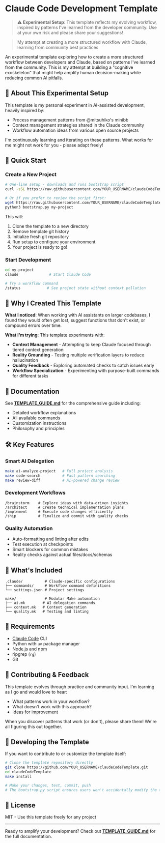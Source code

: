 # Claude Code Development Template

> ⚠️ **Experimental Setup**: This template reflects my evolving workflow, inspired by patterns I've learned from the developer community. Use at your own risk and please share your suggestions!

> My attempt at creating a more structured workflow with Claude, learning from community best practices

An experimental template exploring how to create a more structured workflow between developers and Claude, based on patterns I've learned from the community. This is my attempt at building a "cognitive exoskeleton" that might help amplify human decision-making while reducing common AI pitfalls.

## 🧪 About This Experimental Setup

This template is my personal experiment in AI-assisted development, heavily inspired by:
- Process management patterns from @mitsuhiko's minibb
- Context management strategies shared in the Claude community
- Workflow automation ideas from various open source projects

I'm continuously learning and iterating on these patterns. What works for me might not work for you - please adapt freely!

## 🚀 Quick Start

### Create a New Project

```bash
# One-line setup - downloads and runs bootstrap script
curl -sSL https://raw.githubusercontent.com/YOUR_USERNAME/claudeCodeTemplate/main/bootstrap.py | python3 - my-project

# Or if you prefer to review the script first:
wget https://raw.githubusercontent.com/YOUR_USERNAME/claudeCodeTemplate/main/bootstrap.py
python3 bootstrap.py my-project
```

This will:
1. Clone the template to a new directory
2. Remove template git history
3. Initialize fresh git repository
4. Run setup to configure your environment
5. Your project is ready to go!

### Start Development

```bash
cd my-project
claude              # Start Claude Code

# Try a workflow command
/status            # See project state without context pollution
```

## 🎯 Why I Created This Template

**What I noticed**: When working with AI assistants on larger codebases, I found they would often get lost, suggest functions that don't exist, or compound errors over time.

**What I'm trying**: This template experiments with:
- **Context Management** - Attempting to keep Claude focused through tiered context generation
- **Reality Grounding** - Testing multiple verification layers to reduce hallucination
- **Quality Feedback** - Exploring automated checks to catch issues early
- **Workflow Specialization** - Experimenting with purpose-built commands for different tasks

## 📖 Documentation

See **[TEMPLATE_GUIDE.md](TEMPLATE_GUIDE.md)** for the comprehensive guide including:
- Detailed workflow explanations
- All available commands
- Customization instructions
- Philosophy and principles

## 🛠️ Key Features

### Smart AI Delegation
```bash
make ai-analyze-project   # Full project analysis
make code-search          # Fast pattern searching
make review-diff          # AI-powered change review
```

### Development Workflows
```
/brainstorm    # Explore ideas with data-driven insights
/architect     # Create technical implementation plans
/implement     # Execute code changes efficiently
/ship          # Finalize and commit with quality checks
```

### Quality Automation
- Auto-formatting and linting after edits
- Test execution at checkpoints
- Smart blockers for common mistakes
- Reality checks against actual files/docs/schemas

## 📁 What's Included

```
.claude/          # Claude-specific configurations
├── commands/     # Workflow command definitions
└── settings.json # Project settings

make/             # Modular Make automation
├── ai.mk        # AI delegation commands
├── context.mk   # Context generation
└── quality.mk   # Testing and linting
```

## 🔧 Requirements

- [Claude Code](https://claude.ai/code) CLI
- Python with `uv` package manager
- Node.js and npm
- ripgrep (`rg`)
- Git

## 🤝 Contributing & Feedback

This template evolves through practice and community input. I'm learning as I go and would love to hear:
- What patterns work in your workflow?
- What doesn't work with this approach?
- Ideas for improvement

When you discover patterns that work (or don't), please share them! We're all figuring this out together.

## 🔧 Developing the Template

If you want to contribute to or customize the template itself:

```bash
# Clone the template repository directly
git clone https://github.com/YOUR_USERNAME/claudeCodeTemplate.git
cd claudeCodeTemplate
make install

# Make your changes, test, commit, push
# The bootstrap.py script ensures users won't accidentally modify the template
```

## 📄 License

MIT - Use this template freely for any project

---

Ready to amplify your development? Check out **[TEMPLATE_GUIDE.md](TEMPLATE_GUIDE.md)** for the full documentation.
